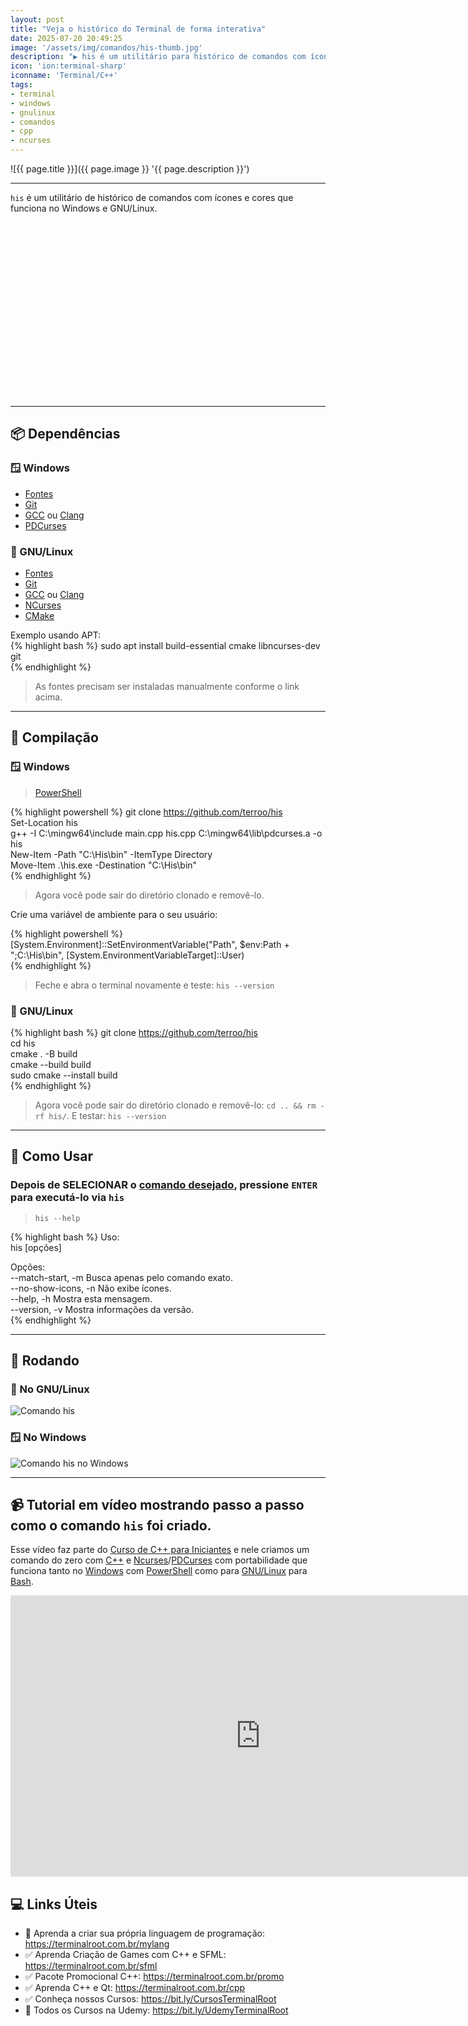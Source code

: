 ```yaml
---
layout: post
title: "Veja o histórico do Terminal de forma interativa"
date: 2025-07-20 20:49:25
image: '/assets/img/comandos/his-thumb.jpg'
description: "▶️ his é um utilitário para histórico de comandos com ícones e cores que funciona no Windows e GNU/Linux."
icon: 'ion:terminal-sharp'
iconname: 'Terminal/C++'
tags:
- terminal
- windows
- gnulinux
- comandos
- cpp
- ncurses
---
```


![{{ page.title }}]({{ page.image }} '{{ page.description }}')

---  

`his` é um utilitário de histórico de comandos com ícones e cores que funciona no Windows e GNU/Linux.  


<!-- SQUARE - GAMES ROOT -->
<script async src="//pagead2.googlesyndication.com/pagead/js/adsbygoogle.js"></script>
<ins class="adsbygoogle"
style="display:inline-block;width:336px;height:280px"
data-ad-client="ca-pub-2838251107855362"
data-ad-slot="5351066970"></ins>
<script>
(adsbygoogle = window.adsbygoogle || []).push({});
</script>

---  

## 📦 Dependências  

### 🪟 Windows  
+ [Fontes](https://github.com/terroo/fonts)  
+ [Git](https://terminalroot.com.br/2023/03/como-instalar-git-e-git-bash-no-windows.html)  
+ [GCC](https://terminalroot.com.br/2025/05/como-instalar-a-nova-versao-do-gcc-mingw-no-windows.html) ou [Clang](https://terminalroot.com.br/2025/05/como-instalar-a-nova-versao-do-clang-llvm-no-windows.html)  
+ [PDCurses](https://terminalroot.com.br/2024/07/como-instalar-a-pdcurses-a-ncurses-no-windows.html)  

### 🐂 GNU/Linux  
+ [Fontes](https://github.com/terroo/fonts)  
+ [Git](https://terminalroot.com.br/tags#git)  
+ [GCC](https://terminalroot.com.br/tags#gcc) ou [Clang](https://terminalroot.com.br/tags#clang)  
+ [NCurses](https://terminalroot.com.br/ncurses)  
+ [CMake](https://terminalroot.com.br/tags#cmake)  

Exemplo usando APT:  
{% highlight bash %}
sudo apt install build-essential cmake libncurses-dev git  
{% endhighlight %}
> As fontes precisam ser instaladas manualmente conforme o link acima.  

---  

## 🚧 Compilação  

### 🪟 Windows  
> [PowerShell](https://terminalroot.com.br/2025/05/personalize-seu-powershell-like-a-pro.html)  

{% highlight powershell %}
git clone https://github.com/terroo/his  
Set-Location his  
g++ -I C:\mingw64\include main.cpp his.cpp C:\mingw64\lib\pdcurses.a -o his  
New-Item -Path "C:\His\bin" -ItemType Directory  
Move-Item .\his.exe -Destination "C:\His\bin\"  
{% endhighlight %}
> Agora você pode sair do diretório clonado e removê-lo.  

Crie uma variável de ambiente para o seu usuário:  

{% highlight powershell %}
[System.Environment]::SetEnvironmentVariable("Path", $env:Path + ";C:\His\bin", [System.EnvironmentVariableTarget]::User)  
{% endhighlight %}
> Feche e abra o terminal novamente e teste: `his --version`  

### 🐂 GNU/Linux  

{% highlight bash %}
git clone https://github.com/terroo/his  
cd his  
cmake . -B build  
cmake --build build  
sudo cmake --install build  
{% endhighlight %}
> Agora você pode sair do diretório clonado e removê-lo: `cd .. && rm -rf his/`. E testar: `his --version`  

---  

## 💼 Como Usar  
### Depois de SELECIONAR o <u>comando desejado</u>, pressione `ENTER` para executá-lo via `his`  

> `his --help`  

{% highlight bash %}
Uso:  
his [opções]  

Opções:  
  --match-start,   -m  Busca apenas pelo comando exato.  
  --no-show-icons, -n  Não exibe ícones.  
  --help,          -h  Mostra esta mensagem.  
  --version,       -v  Mostra informações da versão.  
{% endhighlight %}

---  

## 🏃 Rodando
### 🐂 No GNU/Linux  
![Comando his](https://github.com/terroo/terroo.github.io/blob/main/assets/img/commands/his.gif?raw=true)  

### 🪟 No Windows  
![Comando his no Windows](https://github.com/terroo/terroo.github.io/blob/main/assets/img/commands/his-win.gif?raw=true)  

---  

## 📹 Tutorial em vídeo mostrando passo a passo como o comando `his` foi criado.  

Esse vídeo faz parte do [Curso de C++ para Iniciantes](https://terminalroot.com.br/cpp) e nele criamos um comando do zero com [C++](https://terminalroot.com.br/tags#cpp) e [Ncurses](https://terminalroot.com.br/ncurses)/[PDCurses](https://terminalroot.com.br/2024/07/como-instalar-a-pdcurses-a-ncurses-no-windows.html) com portabilidade que funciona tanto no [Windows](https://terminalroot.com.br/tags#windows) com [PowerShell](https://terminalroot.com.br/2025/05/personalize-seu-powershell-like-a-pro.html) como para [GNU/Linux](https://terminalroot.com.br/tags#gnulinux) para [Bash](https://terminalroot.com.br/bash).

<iframe width="800" height="450" src="https://www.youtube.com/embed/gILIsK3MiGQ" title="Como Criar um Comando Fuzz para o Windows e GNU/Linux com C++" frameborder="0" allow="accelerometer; autoplay; clipboard-write; encrypted-media; gyroscope; picture-in-picture; web-share" referrerpolicy="strict-origin-when-cross-origin" allowfullscreen></iframe>

## 💻 Links Úteis

+ 👑 Aprenda a criar sua própria linguagem de programação: <https://terminalroot.com.br/mylang>
+ ✅ Aprenda Criação de Games com C++ e SFML: <https://terminalroot.com.br/sfml>
+ ✅ Pacote Promocional C++: <https://terminalroot.com.br/promo>
+ ✅ Aprenda C++ e Qt: <https://terminalroot.com.br/cpp>
+ ✅ Conheça nossos Cursos: <https://bit.ly/CursosTerminalRoot>
+ 🎁 Todos os Cursos na Udemy: <https://bit.ly/UdemyTerminalRoot>
